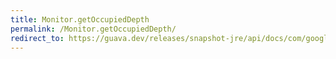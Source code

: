 ```yaml
---
title: Monitor.getOccupiedDepth
permalink: /Monitor.getOccupiedDepth/
redirect_to: https://guava.dev/releases/snapshot-jre/api/docs/com/google/common/util/concurrent/Monitor.html#getOccupiedDepth--
---
```

